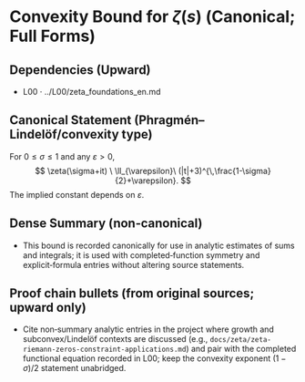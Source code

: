 # Convexity Bound for $\zeta(s)$ (Canonical; Full Forms)

## Dependencies (Upward)
- L00 · ../L00/zeta_foundations_en.md

## Canonical Statement (Phragmén–Lindelöf/convexity type)
For $0 \le \sigma \le 1$ and any $\varepsilon>0$,
$$
\zeta(\sigma+it) \ \ll_{\varepsilon}\ (|t|+3)^{\,\frac{1-\sigma}{2}+\varepsilon}.
$$
The implied constant depends on $\varepsilon$.

## Dense Summary (non‑canonical)
- This bound is recorded canonically for use in analytic estimates of sums and integrals; it is used with completed‑function symmetry and explicit‑formula entries without altering source statements.

## Proof chain bullets (from original sources; upward only)
- Cite non‑summary analytic entries in the project where growth and subconvex/Lindelöf contexts are discussed (e.g., `docs/zeta/zeta-riemann-zeros-constraint-applications.md`) and pair with the completed functional equation recorded in L00; keep the convexity exponent $(1-\sigma)/2$ statement unabridged.
